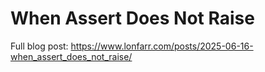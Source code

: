 # When Assert Does Not Raise

Full blog post:
https://www.lonfarr.com/posts/2025-06-16-when_assert_does_not_raise/
